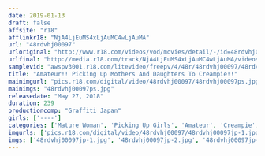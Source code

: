 ```yaml
---
date: 2019-01-13
draft: false
affsite: "r18"
afflinkr18: "NjA4LjEuMS4xLjAuMC4wLjAuMA"
url: "48rdvhj00097"
urloriginal: "http://www.r18.com/videos/vod/movies/detail/-/id=48rdvhj00097"
urlfinal: "http://media.r18.com/track/NjA4LjEuMS4xLjAuMC4wLjAuMA/videos/vod/movies/detail/-/id=48rdvhj00097"
samplevid: "awspv3001.r18.com/litevideo/freepv/4/48r/48rdvhj00097/48rdvhj00097_dmb_w.mp4"
title: "Amateur!! Picking Up Mothers And Daughters To Creampie!!"
mainimgurl: "pics.r18.com/digital/video/48rdvhj00097/48rdvhj00097ps.jpg"
mainimgs: "48rdvhj00097ps.jpg"
releasedate: "May 27, 2018"
duration: 239
productioncomp: "Graffiti Japan"
girls: ['----']
categories: ['Mature Woman', 'Picking Up Girls', 'Amateur', 'Creampie', 'Over 4 Hours', 'Hi-Def']
imgurls: ['pics.r18.com/digital/video/48rdvhj00097/48rdvhj00097jp-1.jpg', 'pics.r18.com/digital/video/48rdvhj00097/48rdvhj00097jp-2.jpg', 'pics.r18.com/digital/video/48rdvhj00097/48rdvhj00097jp-3.jpg', 'pics.r18.com/digital/video/48rdvhj00097/48rdvhj00097jp-4.jpg', 'pics.r18.com/digital/video/48rdvhj00097/48rdvhj00097jp-5.jpg', 'pics.r18.com/digital/video/48rdvhj00097/48rdvhj00097jp-6.jpg', 'pics.r18.com/digital/video/48rdvhj00097/48rdvhj00097jp-7.jpg', 'pics.r18.com/digital/video/48rdvhj00097/48rdvhj00097jp-8.jpg', 'pics.r18.com/digital/video/48rdvhj00097/48rdvhj00097jp-9.jpg', 'pics.r18.com/digital/video/48rdvhj00097/48rdvhj00097jp-10.jpg', 'pics.r18.com/digital/video/48rdvhj00097/48rdvhj00097jp-11.jpg', 'pics.r18.com/digital/video/48rdvhj00097/48rdvhj00097jp-12.jpg', 'pics.r18.com/digital/video/48rdvhj00097/48rdvhj00097jp-13.jpg', 'pics.r18.com/digital/video/48rdvhj00097/48rdvhj00097jp-14.jpg', 'pics.r18.com/digital/video/48rdvhj00097/48rdvhj00097jp-15.jpg', 'pics.r18.com/digital/video/48rdvhj00097/48rdvhj00097jp-16.jpg', 'pics.r18.com/digital/video/48rdvhj00097/48rdvhj00097jp-17.jpg', 'pics.r18.com/digital/video/48rdvhj00097/48rdvhj00097jp-18.jpg', 'pics.r18.com/digital/video/48rdvhj00097/48rdvhj00097jp-19.jpg', 'pics.r18.com/digital/video/48rdvhj00097/48rdvhj00097jp-20.jpg']
imgs: ['48rdvhj00097jp-1.jpg', '48rdvhj00097jp-2.jpg', '48rdvhj00097jp-3.jpg', '48rdvhj00097jp-4.jpg', '48rdvhj00097jp-5.jpg', '48rdvhj00097jp-6.jpg', '48rdvhj00097jp-7.jpg', '48rdvhj00097jp-8.jpg', '48rdvhj00097jp-9.jpg', '48rdvhj00097jp-10.jpg', '48rdvhj00097jp-11.jpg', '48rdvhj00097jp-12.jpg', '48rdvhj00097jp-13.jpg', '48rdvhj00097jp-14.jpg', '48rdvhj00097jp-15.jpg', '48rdvhj00097jp-16.jpg', '48rdvhj00097jp-17.jpg', '48rdvhj00097jp-18.jpg', '48rdvhj00097jp-19.jpg', '48rdvhj00097jp-20.jpg']
---
```

